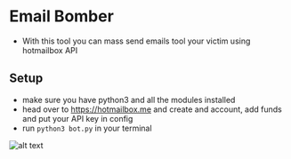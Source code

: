 # Email Bomber
- With this tool you can mass send emails tool your victim using hotmailbox API
## Setup
- make sure you have python3 and all the modules installed
- head over to https://hotmailbox.me and create and account, add funds and put your API key in config
- run ``python3 bot.py`` in your terminal

![alt text]([http://url/to/img.png](https://media.discordapp.net/attachments/974026855776649248/979188889271029790/Screenshot_2022-05-25_20-00-11.png?width=1116&height=467))
